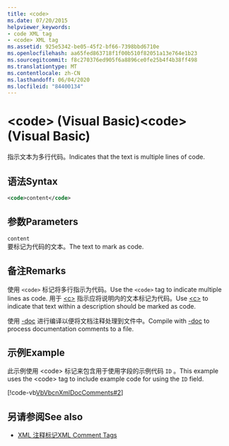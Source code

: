 ```yaml
---
title: <code>
ms.date: 07/20/2015
helpviewer_keywords:
- code XML tag
- <code> XML tag
ms.assetid: 925e5342-be05-45f2-bf66-7398bbd6710e
ms.openlocfilehash: aa65fed863718f1f00b510f82051a13e764e1b23
ms.sourcegitcommit: f8c270376ed905f6a8896ce0fe25b4f4b38ff498
ms.translationtype: MT
ms.contentlocale: zh-CN
ms.lasthandoff: 06/04/2020
ms.locfileid: "84400134"
---
```

# <a name="code-visual-basic"></a><span data-ttu-id="ba217-101">\<code> (Visual Basic)</span><span class="sxs-lookup"><span data-stu-id="ba217-101">\<code> (Visual Basic)</span></span>
<span data-ttu-id="ba217-102">指示文本为多行代码。</span><span class="sxs-lookup"><span data-stu-id="ba217-102">Indicates that the text is multiple lines of code.</span></span>  
  
## <a name="syntax"></a><span data-ttu-id="ba217-103">语法</span><span class="sxs-lookup"><span data-stu-id="ba217-103">Syntax</span></span>  
  
```xml  
<code>content</code>  
```  
  
## <a name="parameters"></a><span data-ttu-id="ba217-104">参数</span><span class="sxs-lookup"><span data-stu-id="ba217-104">Parameters</span></span>  
 `content`  
 <span data-ttu-id="ba217-105">要标记为代码的文本。</span><span class="sxs-lookup"><span data-stu-id="ba217-105">The text to mark as code.</span></span>  
  
## <a name="remarks"></a><span data-ttu-id="ba217-106">备注</span><span class="sxs-lookup"><span data-stu-id="ba217-106">Remarks</span></span>  
 <span data-ttu-id="ba217-107">使用 `<code>` 标记将多行指示为代码。</span><span class="sxs-lookup"><span data-stu-id="ba217-107">Use the `<code>` tag to indicate multiple lines as code.</span></span> <span data-ttu-id="ba217-108">用于 [\<c>](c.md) 指示应将说明内的文本标记为代码。</span><span class="sxs-lookup"><span data-stu-id="ba217-108">Use [\<c>](c.md) to indicate that text within a description should be marked as code.</span></span>  
  
 <span data-ttu-id="ba217-109">使用 [-doc](../../reference/command-line-compiler/doc.md) 进行编译以便将文档注释处理到文件中。</span><span class="sxs-lookup"><span data-stu-id="ba217-109">Compile with [-doc](../../reference/command-line-compiler/doc.md) to process documentation comments to a file.</span></span>  
  
## <a name="example"></a><span data-ttu-id="ba217-110">示例</span><span class="sxs-lookup"><span data-stu-id="ba217-110">Example</span></span>  
 <span data-ttu-id="ba217-111">此示例使用 \<code> 标记来包含用于使用字段的示例代码 `ID` 。</span><span class="sxs-lookup"><span data-stu-id="ba217-111">This example uses the \<code> tag to include example code for using the `ID` field.</span></span>  
  
 [!code-vb[VbVbcnXmlDocComments#2](~/samples/snippets/visualbasic/VS_Snippets_VBCSharp/VbVbcnXmlDocComments/VB/Class1.vb#2)]  
  
## <a name="see-also"></a><span data-ttu-id="ba217-112">另请参阅</span><span class="sxs-lookup"><span data-stu-id="ba217-112">See also</span></span>

- [<span data-ttu-id="ba217-113">XML 注释标记</span><span class="sxs-lookup"><span data-stu-id="ba217-113">XML Comment Tags</span></span>](index.md)
